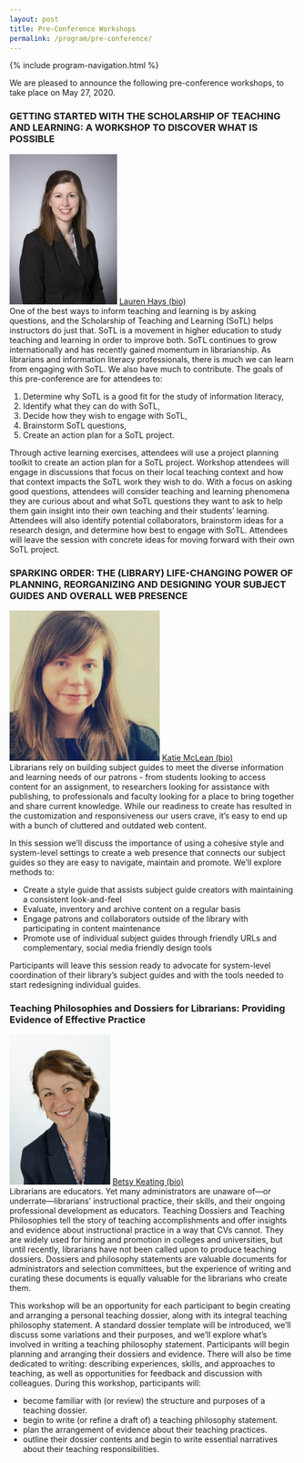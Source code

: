 ```yaml
---
layout: post
title: Pre-Conference Workshops
permalink: /program/pre-conference/
---
```


{% include program-navigation.html %}

We are pleased to announce the following pre-conference workshops, to take place on May 27, 2020.

### <a name="workshop-1"></a>GETTING STARTED WITH THE SCHOLARSHIP OF TEACHING AND LEARNING: A WORKSHOP TO DISCOVER WHAT IS POSSIBLE
![Lauren Hays](/assets/images/PCLaurenHays264.jpg "Lauren Hays")
[Lauren Hays (bio)](/program/speakers#workshop-1)  
One of the best ways to inform teaching and learning is by asking questions, and the Scholarship of Teaching and Learning (SoTL) helps instructors do just that. SoTL is a movement in higher education to study teaching and learning in order to improve both. SoTL continues to grow internationally and has recently gained momentum in librarianship. As librarians and information literacy professionals, there is much we can learn from engaging with SoTL. We also have much to contribute. The goals of this pre-conference are for attendees to:

1. Determine why SoTL is a good fit for the study of information literacy,
2. Identify what they can do with SoTL,
3. Decide how they wish to engage with SoTL,
4. Brainstorm SoTL questions,
5. Create an action plan for a SoTL project.  

Through active learning exercises, attendees will use a project planning toolkit to create an action plan for a SoTL project. Workshop attendees will engage in discussions that focus on their local teaching context and how that context impacts the SoTL work they wish to do. With a focus on asking good questions, attendees will consider teaching and learning phenomena they are curious about and what SoTL questions they want to ask to help them gain insight into their own teaching and their students’ learning. Attendees will also identify potential collaborators, brainstorm ideas for a research design, and determine how best to engage with SoTL. Attendees will leave the session with concrete ideas for moving forward with their own SoTL project.

### <a name="workshop-2"></a>SPARKING ORDER: THE (LIBRARY) LIFE-CHANGING POWER OF PLANNING, REORGANIZING AND DESIGNING YOUR SUBJECT GUIDES AND OVERALL WEB PRESENCE  
![Katie McLean](/assets/images/PCkatie-mclean264.jpg "Katie McLean")
[Katie McLean (bio)](/program/speakers#workshop-2)  
Librarians rely on building subject guides to meet the diverse information and learning needs of our patrons - from students looking to access content for an assignment, to researchers looking for assistance with publishing, to professionals and faculty looking for a place to bring together and share current knowledge. While our readiness to create has resulted in the customization and responsiveness our users crave, it’s easy to end up with a bunch of cluttered and outdated web content.

In this session we’ll discuss the importance of using a cohesive style and system-level settings to create a web presence that connects our subject guides so they are easy to navigate, maintain and promote.  We’ll explore methods to:

- Create a style guide that assists subject guide creators with maintaining a consistent look-and-feel
- Evaluate, inventory and archive content on a regular basis
- Engage patrons and collaborators outside of the library with participating in content maintenance
- Promote use of individual subject guides through friendly URLs and complementary, social media friendly design tools

Participants will leave this session ready to advocate for system-level coordination of their library’s subject guides and with the tools needed to start redesigning individual guides.

### <a name="workshop-3"></a>Teaching Philosophies and Dossiers for Librarians: Providing Evidence of Effective Practice
![Betsy Keating](/assets/images/PCBetsyKeating264.jpg "Betsy Keating")
[Betsy Keating (bio)](/program/speakers#workshop-3)  
Librarians are educators. Yet many administrators are unaware of—or underrate—librarians’ instructional practice, their skills, and their ongoing professional development as educators. Teaching Dossiers and Teaching Philosophies tell the story of teaching accomplishments and offer insights and evidence about instructional practice in a way that CVs cannot. They are widely used for hiring and promotion in colleges and universities, but until recently, librarians have not been called upon to produce teaching dossiers. Dossiers and philosophy statements are valuable documents for administrators and selection committees, but the experience of writing and curating these documents is equally valuable for the librarians who create them.

This workshop will be an opportunity for each participant to begin creating and arranging a personal teaching dossier, along with its integral teaching philosophy statement. A standard dossier template will be introduced, we’ll discuss some variations and their purposes, and we’ll explore what’s involved in writing a teaching philosophy statement. Participants will begin planning and arranging their dossiers and evidence. There will also be time dedicated to writing: describing experiences, skills, and approaches to teaching, as well as opportunities for feedback and discussion with colleagues. During this workshop, participants will:

- become familiar with (or review) the structure and purposes of a teaching dossier.
- begin to write (or refine a draft of) a teaching philosophy statement.
- plan the arrangement of evidence about their teaching practices.
- outline their dossier contents and begin to write essential narratives about their teaching responsibilities.
